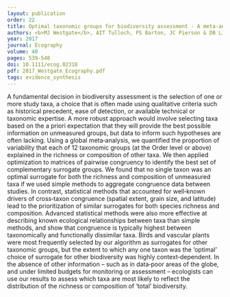 ```yaml
---
layout: publication
order: 22
title: Optimal taxonomic groups for biodiversity assessment - A meta-analytic approach.
authors: <b>MJ Westgate</b>, AIT Tulloch, PS Barton, JC Pierson & DB Lindenmayer
year: 2017
journal: Ecography
volume: 40
pages: 539-548
doi: 10.1111/ecog.02318
pdf: 2017_Westgate_Ecography.pdf
tags: evidence_synthesis
---
```

A fundamental decision in biodiversity assessment is the selection of one or more study taxa, a choice that is often made using qualitative criteria such as historical precedent, ease of detection, or available technical or taxonomic expertise. A more robust approach would involve selecting taxa based on the a priori expectation that they will provide the best possible information on unmeasured groups, but data to inform such hypotheses are often lacking. Using a global meta‐analysis, we quantified the proportion of variability that each of 12 taxonomic groups (at the Order level or above) explained in the richness or composition of other taxa. We then applied optimization to matrices of pairwise congruency to identify the best set of complementary surrogate groups. We found that no single taxon was an optimal surrogate for both the richness and composition of unmeasured taxa if we used simple methods to aggregate congruence data between studies. In contrast, statistical methods that accounted for well‐known drivers of cross‐taxon congruence (spatial extent, grain size, and latitude) lead to the prioritization of similar surrogates for both species richness and composition. Advanced statistical methods were also more effective at describing known ecological relationships between taxa than simple methods, and show that congruence is typically highest between taxonomically and functionally dissimilar taxa. Birds and vascular plants were most frequently selected by our algorithm as surrogates for other taxonomic groups, but the extent to which any one taxon was the ‘optimal’ choice of surrogate for other biodiversity was highly context‐dependent. In the absence of other information – such as in data‐poor areas of the globe, and under limited budgets for monitoring or assessment – ecologists can use our results to assess which taxa are most likely to reflect the distribution of the richness or composition of ‘total’ biodiversity.